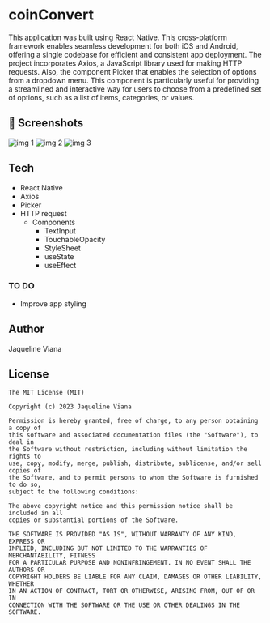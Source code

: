 # coinConvert

This application was built using React Native. This cross-platform framework enables seamless development for both iOS and Android, offering a single codebase for efficient and consistent app deployment. 
The project incorporates Axios, a JavaScript library used for making HTTP requests. Also, the component Picker that enables the selection of options from a dropdown menu. This component is particularly useful for providing a streamlined and interactive way for users to choose from a predefined set of options, such as a list of items, categories, or values.



## :camera_flash: Screenshots
<!-- You can add more screenshots here if you like -->



![img 1](https://github.com/jaqviana/coinConvert/assets/124181385/c84643e7-ffaa-4d4b-b41b-77818021e239)
![img 2](https://github.com/jaqviana/coinConvert/assets/124181385/ac467dc3-c284-49a1-8111-27a66b39706e)
![img 3](https://github.com/jaqviana/coinConvert/assets/124181385/0dd4a84d-a9a6-450d-b0b3-2af2d5836056)

## Tech


* React Native
* Axios
* Picker
* HTTP request
  - Components 
    - TextInput
    - TouchableOpacity
    - StyleSheet
    - useState
    - useEffect



### TO DO
- Improve app styling
  

## Author
Jaqueline Viana 

## License
```
The MIT License (MIT)

Copyright (c) 2023 Jaqueline Viana

Permission is hereby granted, free of charge, to any person obtaining a copy of
this software and associated documentation files (the "Software"), to deal in
the Software without restriction, including without limitation the rights to
use, copy, modify, merge, publish, distribute, sublicense, and/or sell copies of
the Software, and to permit persons to whom the Software is furnished to do so,
subject to the following conditions:

The above copyright notice and this permission notice shall be included in all
copies or substantial portions of the Software.

THE SOFTWARE IS PROVIDED "AS IS", WITHOUT WARRANTY OF ANY KIND, EXPRESS OR
IMPLIED, INCLUDING BUT NOT LIMITED TO THE WARRANTIES OF MERCHANTABILITY, FITNESS
FOR A PARTICULAR PURPOSE AND NONINFRINGEMENT. IN NO EVENT SHALL THE AUTHORS OR
COPYRIGHT HOLDERS BE LIABLE FOR ANY CLAIM, DAMAGES OR OTHER LIABILITY, WHETHER
IN AN ACTION OF CONTRACT, TORT OR OTHERWISE, ARISING FROM, OUT OF OR IN
CONNECTION WITH THE SOFTWARE OR THE USE OR OTHER DEALINGS IN THE SOFTWARE.
```
